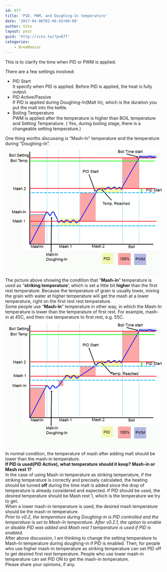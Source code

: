 ```yaml
---
id: 677
title: 'PID, PWM, and Doughing-In temperature'
date: '2017-04-06T02:48:45+00:00'
author: Vito
layout: post
guid: 'http://vito.tw/?p=677'
categories:
    - BrewManiac
---
```


This is to clarify the time when PID or PWM is applied.  
   
There are a few settings involved:

- PID Start  
    It specify when PID is applied. Before PID is applied, the heat is fully output.
- PID Active/Passive  
    If PID is applied during Doughing-In(Malt In), which is the duration you put the malt into the kettle.
- Boiling Temperature  
    PWM is applied after the temperature is higher than BOIL temperature and Setting Temperature. ( Yes, during boiling stage, there is a changeable setting temperature.)

One thing worths discussing is “Mash-In” temperature and the temperature during “Doughing-In”.  
![PIDandPWM](/wp-content/uploads/2017/04/PIDandPWM-1.png)  
The picture above showing the condition that “**Mash-in**” temperature is used as “**striking temperature**‘, which is set a little bit **higher** than the first rest temperature. Because the temperature of grain is usually lower, mixing the grain with water at higher temperature will get the mash at a lower temperature, right on the first rest rest temperature.  
Some people use “**Mash-In**” temperature in other way, in which the Mash-In temperature is lower than the temperature of first rest. For example, mash-in at 45C, and then rise temperature to first rest, e.g. 55C.  
![PIDandPWM_2](/wp-content/uploads/2017/04/PIDandPWM_2.png)  
In normal condition, the temperature of mash after adding malt should be lower than the mash-in temperature.  
**If PID is used(PID Active), what temperature should it keep? Mash-in or Mash rest 1?**  
In the case of using Mash-in temperature as striking temperature, if the striking temperature is correctly and precisely calculated, the heating should be turned **off** during the time malt is added since the drop of temperature is already considered and expected. If PID should be used, the desired temperature should be Mash rest 1, which is the temperature we try to get.  
When a lower mash-in temperature is used, the desired mash temperature should be the mash-in temperature.  
*Prior to v0.2, the temperature during Doughing-in is PID controlled and the temperature is set to Mash-In temperature. After v0.2.1, the option to enable or disable PID was added and Mash rest 1 temperature is used if PID is enabled.*  
After above discussion, I am thinking to change the setting temperature to Mash-In temperature during doughing-in if PID is enabled. Then, for people who use higher mash-in temperature as striking temperature can set PID off to get desired first rest temperature. People who use lower mash-in temperature can set PID ON to get the mash-in temperature.  
Please share your opinions, if any.